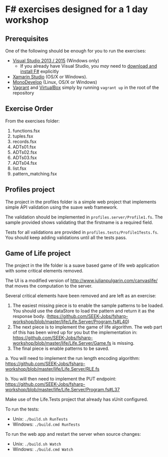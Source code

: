 # F# exercises designed for a 1 day workshop

## Prerequisites

One of the following should be enough for you to run the exercises:
* [Visual Studio 2013 / 2015](https://www.visualstudio.com/en-us/products/visual-studio-community-vs.aspx) (Windows only)
  * If you already have Visual Studio, you *may* need to [download and install F#](http://www.microsoft.com/en-us/download/confirmation.aspx?id=44011) explicitly
* [Xamarin Studio](https://xamarin.com/download) (OS/X or Windows).
* [MonoDevelop](http://www.monodevelop.com/download/) (Linux, OS/X or Windows)
* [Vagrant](https://www.vagrantup.com/downloads.html) and [VirtualBox](https://www.virtualbox.org/wiki/Downloads) simply by running ``vagrant up`` in the root of the repository

## Exercise Order

From the exercises folder:

1. functions.fsx
1. tuples.fsx
1. records.fsx
1. ADTs01.fsx
1. ADTs02.fsx
1. ADTs03.fsx
1. ADTs04.fsx
1. list.fsx
1. pattern_matching.fsx

## Profiles project
The project in the profiles folder is a simple web project that implements simple API validation using the suave web framework.

The validation should be implemented in `profiles.server/Profile1.fs`. The sample provided shows validating that the firstname is a required field.

Tests for all validations are provided in `profiles.tests/Profile1Tests.fs`. You should keep adding validations until all the tests pass.

## Game of Life project
The project in the life folder is a suave based game of life web application with some critical elements removed.

The UI is a modified version of http://www.julianpulgarin.com/canvaslife/ that moves the computation to the server.

Several critical elements have been removed and are left as an exercise:

1. The easiest missing piece is to enable the sample patterns to be loaded. You should use the dataStore to load the pattern and return it as the response body. (https://github.com/SEEK-Jobs/fsharp-workshop/blob/master/life/Life.Server/Program.fs#L40)
2. The next piece is to implement the game of life algorithm. The web part of this has been wired up for you but the implementation in: https://github.com/SEEK-Jobs/fsharp-workshop/blob/master/life/Life.Server/Game.fs is missing.
3. The final piece is enable patterns to be saved.

  a.  You will need to implement the run length encoding algorithm: https://github.com/SEEK-Jobs/fsharp-workshop/blob/master/life/Life.Server/RLE.fs

  b. You will then need to implement the PUT endpoint: https://github.com/SEEK-Jobs/fsharp-workshop/blob/master/life/Life.Server/Program.fs#L37

Make use of the Life.Tests project that already has xUnit configured.

To run the tests:
* Unix: `./build.sh RunTests`
* Windows: `./build.cmd RunTests`

To run the web app and restart the server when source changes:
* Unix: `./build.sh Watch`
* Windows: `./build.cmd Watch`
